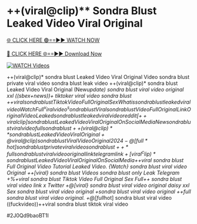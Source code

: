 # ++(viral@clip)** Sondra Blust Leaked Video Viral Original


[🌐 CLICK HERE 🟢==►► WATCH NOW](https://gitload.pages.dev/)

[🔴 CLICK HERE 🌐==►► Download Now](https://gitload.pages.dev/)

[![WATCH Videos](https://i.imgur.com/dJHk4Zq.gif)](https://gitload.pages.dev/)




























++(viral@clip)* sondra blust Leaked Video Viral Original Video
sondra blust private viral video sondra blust leak video
++(viral@clip)* sondra blust Leaked Video Viral Original (New*update) sondra blust viral video original xxl ((sbex+news))+ tiktoker viral video sondra blust +$+viral sondra blust Tiktok Video Full Original Sex
What is sondra blust leaked viral video
Watch Full ^viralvideo^ sondra blust
Viral sondra blust Video Full Original Link Original Video Leaked sondra blust leaked viral video reddit [++viral clip] sondra blust Leaked Video Viral Original On Social Media New sondra blust viral video full sondra blust ++(viral@clip)** sondra blust Leaked Video Viral Original +@viral@clip) sondra blust Viral Video Original 2024 -@[full*hot] sondra blust private viral video sondra blust ++*full sondra blust viral video original link telegram link +[viral^clip)* sondra blust Leaked Video Viral Original On Social Media
+$+viral sondra blust Full Original Video Tutorial Leaked Video. {Watch} sondra blust viral video Original ++[viral} sondra blust Videos sondra blust only Leak Telegram +%+viral sondra blust Tiktok Video Full Original Sex
Full++ sondra blust viral video link x Twitter
+@[viral} sondra blust viral video original daisy xxl Sex sondra blust viral video original +sondra blust viral video original
++full sondra blust viral video original. +@[full*hot] sondra blust viral video ((fuckvideo))++viral sondra blust tiktok viral video


#2J0Qd9baoBT1I
